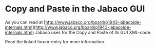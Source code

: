 # Copy and Paste in the Jabaco GUI #

As you can read at [http://www.jabaco.org/board/p1943-jabacoide-internals.html](http://www.jabaco.org/board/p1943-jabacoide-internals.html) Jabaco uses for the Copy and Paste of its GUI XML-code.

Read the linked forum-entry for more information.